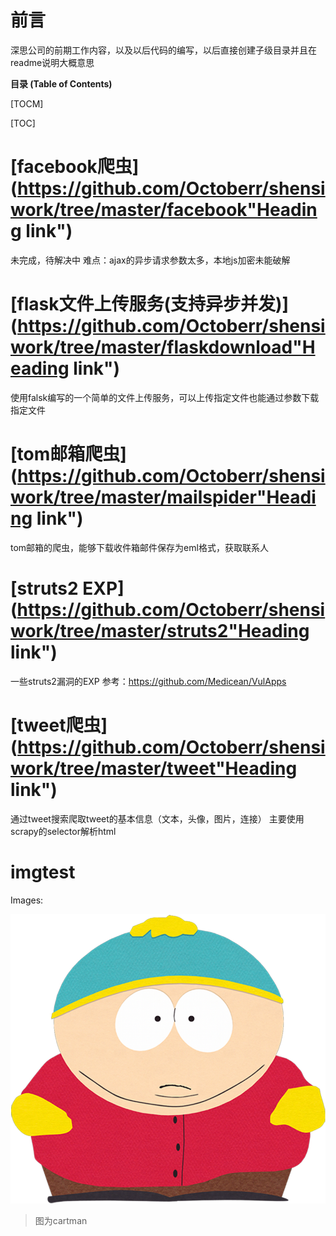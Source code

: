 ﻿# 前言
深思公司的前期工作内容，以及以后代码的编写，以后直接创建子级目录并且在readme说明大概意思

**目录 (Table of Contents)**

[TOCM]

[TOC]

# [facebook爬虫](https://github.com/Octoberr/shensiwork/tree/master/facebook"Heading link")

未完成，待解决中
难点：ajax的异步请求参数太多，本地js加密未能破解

# [flask文件上传服务(支持异步并发)](https://github.com/Octoberr/shensiwork/tree/master/flaskdownload"Heading link")

使用falsk编写的一个简单的文件上传服务，可以上传指定文件也能通过参数下载指定文件

# [tom邮箱爬虫](https://github.com/Octoberr/shensiwork/tree/master/mailspider"Heading link")

tom邮箱的爬虫，能够下载收件箱邮件保存为eml格式，获取联系人

# [struts2 EXP](https://github.com/Octoberr/shensiwork/tree/master/struts2"Heading link")

一些struts2漏洞的EXP
参考：<https://github.com/Medicean/VulApps>

# [tweet爬虫](https://github.com/Octoberr/shensiwork/tree/master/tweet"Heading link")

通过tweet搜索爬取tweet的基本信息（文本，头像，图片，连接）
主要使用scrapy的selector解析html

# imgtest
Images:

![](https://github.com/Octoberr/shensiwork/blob/master/imgfloder/imgtest.png)

>图为cartman